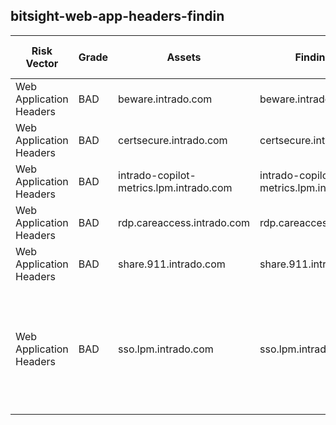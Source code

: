 ## bitsight-web-app-headers-findin
| Risk Vector | Grade | Assets | Finding Identifier | Country | First Seen | Last Seen | Remaining Lifetime (days) | Details |
| --- | --- | --- | --- | --- | --- | --- | --- | --- |
| Web Application Headers | BAD | beware.intrado.com | beware.intrado.com:443 | United States | 2024-08-09 | 2025-05-13 | 59 | No security headers are set |
| Web Application Headers | BAD | certsecure.intrado.com | certsecure.intrado.com:443 | United States | 2024-08-17 | 2025-05-10 | 56 | No security headers are set |
| Web Application Headers | BAD | intrado-copilot-metrics.lpm.intrado.com | intrado-copilot-metrics.lpm.intrado.com:443 | United States | 2025-05-07 | 2025-05-07 | 53 | No security headers are set |
| Web Application Headers | BAD | rdp.careaccess.intrado.com | rdp.careaccess.intrado.com:443 | United States | 2024-08-19 | 2025-04-16 | 32 | No security headers are set |
| Web Application Headers | BAD | share.911.intrado.com | share.911.intrado.com:443 | United States | 2024-08-09 | 2025-05-12 | 58 | No security headers are set |
| Web Application Headers | BAD | sso.lpm.intrado.com | sso.lpm.intrado.com:443 | United States | 2024-08-10 | 2025-05-09 | 55 | Insecure configuration; Ineffective headers: Cache-Control, Set-Cookie; Missing required headers |
